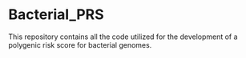 # Bacterial_PRS
This repository contains all the code utilized for the development of a polygenic risk score for bacterial genomes. 
